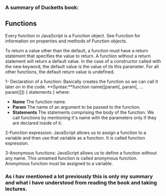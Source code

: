 ### A summary of Ducketts book:
## Functions
Every function in JavaScript is a Function object. See Function for information on properties and methods of Function objects.

To return a value other than the default, a function must have a return statement that specifies the value to return. A function without a return statement will return a default value. In the case of a constructor called with the new keyword, the default value is the value of its this parameter. For all other functions, the default return value is undefined.

1-
Declaration of a function:
Basically creates the function so we can call it later on in the code.
**Syntax:**function name([param[, param[, ... param]]]) {
   statements
}
where:
- **Name**
The function name.
- **Param**
The name of an argument to be passed to the function.
- **Statements**
The statements comprising the body of the function.
We call functions by mentioning it's name with the parameters only if they are declared inside of it.

2-Function expression: JavaScript allows us to assign a function to a variable and then use that variable as a function. It is called function expression.

3-Anonymous functions: JavaScript allows us to define a function without any name. This unnamed function is called anonymous function. Anonymous function must be assigned to a variable.

### As i hav mentioned a lot previously this is only my summary and what i have understood from reading the book and taking lectures.
